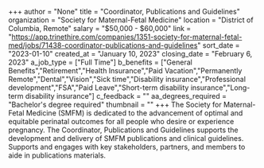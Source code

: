 +++
author = "None"
title = "Coordinator, Publications and Guidelines"
organization = "Society for Maternal-Fetal Medicine"
location = "District of Columbia, Remote"
salary = "$50,000 - $60,000"
link = "https://app.trinethire.com/companies/1351-society-for-maternal-fetal-med/jobs/71438-coordinator-publications-and-guidelines"
sort_date = "2023-01-10"
created_at = "January 10, 2023"
closing_date = "February 6, 2023"
a_job_type = ["Full Time"]
b_benefits = ["General Benefits","Retirement","Health Insurance","Paid Vacation","Permanently Remote","Dental","Vision","Sick time","Disability insurance","Professional development","FSA","Paid Leave","Short-term disability insurance","Long-term disability insurance"]
c_feedback = ""
aa_degrees_required = "Bachelor's degree required"
thumbnail = ""
+++
The Society for Maternal-Fetal Medicine (SMFM) is dedicated to the advancement of optimal and equitable perinatal outcomes for all people who desire or experience pregnancy. The Coordinator, Publications and Guidelines supports the development and delivery of SMFM publications and clinical guidelines. Supports and engages with key stakeholders, partners, and members to aide in publications materials.